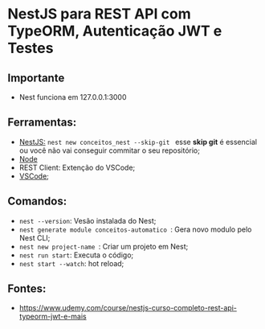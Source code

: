 # NestJS para REST API com TypeORM, Autenticação JWT e Testes

## Importante
- Nest funciona em 127.0.0.1:3000

## Ferramentas:
- [NestJS:](https://docs.nestjs.com/) ```nest new conceitos_nest --skip-git ``` esse **skip git** é essencial ou você não vai conseguir commitar o seu repositório;
- [Node](https://nodejs.org/pt)
- REST Client: Extenção do VSCode;
- [VSCode](https://code.visualstudio.com/download);

## Comandos:
- ```nest --version```: Vesão instalada do Nest;
- ```nest generate module conceitos-automatico ```: Gera novo modulo pelo Nest CLI;
- ```nest new project-name ```: Criar um projeto em Nest;
- ```nest run start```: Executa o código;
- ```nest start --watch```: hot reload;

## Fontes:
- https://www.udemy.com/course/nestjs-curso-completo-rest-api-typeorm-jwt-e-mais
